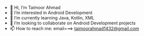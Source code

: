 - 👋 Hi, I’m Taimoor Ahmad
- 👀 I’m interested in Android Development
- 🌱 I’m currently learning Java, Kotlin, XML
- 💞️ I’m looking to collaborate on Android Development projects
- 📫 How to reach me: email===> taimoorahmad1432@gmail.com 

<!---
taimoor-1010/taimoor-1010 is a ✨ special ✨ repository because its `README.md` (this file) appears on your GitHub profile.
You can click the Preview link to take a look at your changes.
--->
